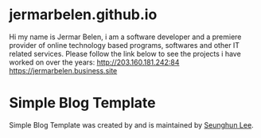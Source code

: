 # jermarbelen.github.io
Hi my name is Jermar Belen, i am a software developer and a premiere provider of online technology based programs, softwares and other IT related services. Please follow the link below to see the projects i have worked on over the years:
http://203.160.181.242:84
https://jermarbelen.business.site

# Simple Blog Template
Simple Blog Template was created by and is maintained by 
[Seunghun Lee](https://github.com/earlbread).
